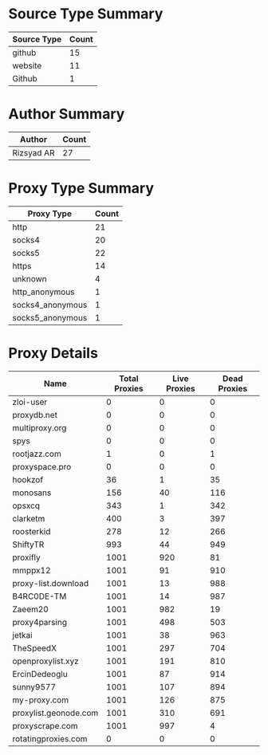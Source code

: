 # Source Type Summary

| Source Type | Count |
|-------------|-------|
| github | 15 |
| website | 11 |
| Github | 1 |


# Author Summary

| Author | Count |
|--------|-------|
| Rizsyad AR | 27 |


# Proxy Type Summary

| Proxy Type | Count |
|------------|-------|
| http | 21 |
| socks4 | 20 |
| socks5 | 22 |
| https | 14 |
| unknown | 4 |
| http_anonymous | 1 |
| socks4_anonymous | 1 |
| socks5_anonymous | 1 |


# Proxy Details

| Name | Total Proxies | Live Proxies | Dead Proxies |
|------|---------------|--------------|---------------|
| zloi-user | 0 | 0 | 0 |
| proxydb.net | 0 | 0 | 0 |
| multiproxy.org | 0 | 0 | 0 |
| spys | 0 | 0 | 0 |
| rootjazz.com | 1 | 0 | 1 |
| proxyspace.pro | 0 | 0 | 0 |
| hookzof | 36 | 1 | 35 |
| monosans | 156 | 40 | 116 |
| opsxcq | 343 | 1 | 342 |
| clarketm | 400 | 3 | 397 |
| roosterkid | 278 | 12 | 266 |
| ShiftyTR | 993 | 44 | 949 |
| proxifly | 1001 | 920 | 81 |
| mmppx12 | 1001 | 91 | 910 |
| proxy-list.download | 1001 | 13 | 988 |
| B4RC0DE-TM | 1001 | 14 | 987 |
| Zaeem20 | 1001 | 982 | 19 |
| proxy4parsing | 1001 | 498 | 503 |
| jetkai | 1001 | 38 | 963 |
| TheSpeedX | 1001 | 297 | 704 |
| openproxylist.xyz | 1001 | 191 | 810 |
| ErcinDedeoglu | 1001 | 87 | 914 |
| sunny9577 | 1001 | 107 | 894 |
| my-proxy.com | 1001 | 126 | 875 |
| proxylist.geonode.com | 1001 | 310 | 691 |
| proxyscrape.com | 1001 | 997 | 4 |
| rotatingproxies.com | 0 | 0 | 0 |
